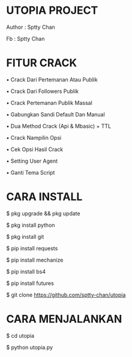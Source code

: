 # UTOPIA PROJECT

Author : Sptty Chan

Fb     : Sptty Chan

# FITUR CRACK

• Crack Dari Pertemanan Atau Publik

• Crack Dari Followers Publik

• Crack Pertemanan Publik Massal

• Gabungkan Sandi Default Dan Manual

• Dua Method Crack (Api & Mbasic) + TTL

• Crack Nampilin Opsi

• Cek Opsi Hasil Crack

• Setting User Agent

• Ganti Tema Script

# CARA INSTALL

$ pkg upgrade && pkg update

$ pkg install python

$ pkg install git

$ pip install requests

$ pip install mechanize

$ pip install bs4

$ pip install futures

$ git clone https://github.com/sptty-chan/utopia

# CARA MENJALANKAN

$ cd utopia

$ python utopia.py
